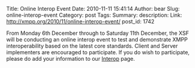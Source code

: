 Title: Online Interop Event
Date: 2010-11-11 15:41:14
Author: bear
Slug: online-interop-event
Category: post
Tags: 
Summary: description:
Link: http://xmpp.org/2010/11/online-interop-event/
post_id: 1742


From Monday 6th December through to Saturday 11th December, the XSF will be conducting an online interop event to test and demonstrate XMPP interoperability based on the latest core standards. Client and Server implementers are encouraged to participate. If you do wish to participate, please do add your information to our [Interop](http://wiki.xmpp.org/web/Interop) page.
